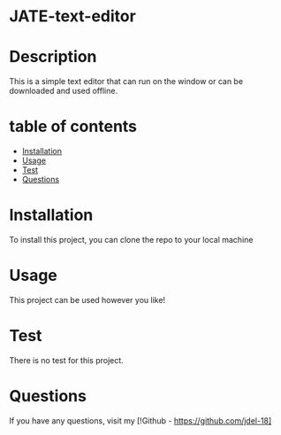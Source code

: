 # JATE-text-editor
 
# Description
This is a simple text editor that can run on the window or can be downloaded and used offline.

# table of contents
- [Installation](#installation)
- [Usage](#usage)
- [Test](#test)
- [Questions](#questions)

# Installation
To install this project, you can clone the repo to your local machine 

# Usage
This project can be used however you like! 

# Test
There is no test for this project.

# Questions
If you have any questions, visit my [!Github - https://github.com/jdel-18]
